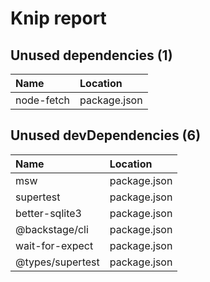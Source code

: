 # Knip report

## Unused dependencies (1)

| Name       | Location     |
|:-----------|:-------------|
| node-fetch | package.json |

## Unused devDependencies (6)

| Name             | Location     |
|:-----------------|:-------------|
| msw              | package.json |
| supertest        | package.json |
| better-sqlite3   | package.json |
| @backstage/cli   | package.json |
| wait-for-expect  | package.json |
| @types/supertest | package.json |

